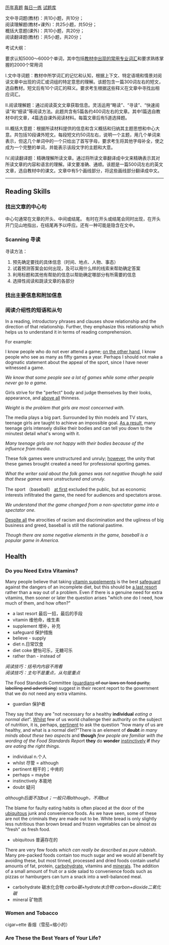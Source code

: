 [历年真题](https://wx.xisaiwang.com/tiku2/list-zt2025-1.html)
[每日一练](https://wx.xisaiwang.com/tiku2/list-dp2025-1.html)
[试题库](https://wx.xisaiwang.com/tiku2/list-stk2025-1.html)

文中寻词题(教材)：共10小题，共10分；<br />
阅读理解题(教材+课外)：共25小题，共50分；<br />
概括大意题(课外)：共10小题，共20分；<br />
阅读翻译题(教材)：共5小题，共20分；

考试大纲：

要求认知5000～6000个单词，其中包括<u>教材中出现的常用专业词汇</u>和要求熟练掌握的2000个常用词

Ⅰ.文中寻词题：教材中所学词汇的记忆和认知，根据上下文、特定语境和情景对阅读文章中出现的词汇或词组的特定意思的理解。该题包含一篇300词左右的短文，选自教材。短文后有10个词汇的释义。要求考生根据这些释义在文章中寻找出相应词汇。

Ⅱ.阅读理解题：通过阅读英文文章获取信息。灵活运用“略读”、“寻读”、“快速阅读”和“细读”等阅读方法。此题共含有5篇各约400词左右的文章。其中1篇选自教材中的文章，4篇选自课外阅读材料。每篇文章后有5道选择题。

Ⅲ.概括大意题：根据所读材料提供的信息和含义概括和归纳其主题思想和中心大意。共包括10段课外短文。每段短文约50词左右，说明一个主题，用几个单词来表示，但这几个单词中的一个只给出了首写字母，要求考生将其他字母补全，使之成为一个完整的单词，并能表示该段文字的主题和大意。

Ⅳ.阅读翻译题：精确理解所读文章。通过将所读文章翻译成中文来精确表示其对所读文章的内容和语言的理解。译文要准确、通顺。该题是一篇500词左右的英文文章，选自教材中的课文。文章中有5个画线部分，将这些画线部分翻译成中文。

---

## Reading Skills

### 找出文章的中心句

中心句通常在文章的开头、中间或结尾。
有时在开头或结尾会同时出现，在开头开门见山地指出，在结尾再予以呼应。还有一种可能是隐含在文中。

### Scanning 寻读

寻读方法：
1. 预先确定要找的具体信息（时间、地点、人物、事态）
2. 试着预测答案会如何出现，及可以用什么样的线索来帮助确定答案
3. 利用标题和其他有帮助的信息以帮助确定哪部分有所需要的信息
4. 选择性阅读和跳读文章的各部分

### 找出主要信息和附加信息

### 阅读介绍性的短语和从句

In a reading, introductory phrases and clauses show relationship and the direction of that relationship. Further, they emphasize this relationship which helps us to understand it in terms of reading comprehension. 

For example:

I know people who do not ever attend a game; <u>on the other hand</u>, I know people who see as many as fifty games a year. Perhaps I should not make a dogmatic statement about the appeal of the sport, since I have never witnessed a game.

*We know that some people see a lot of games while some other people never go to a game.*

Girls strive for the "perfect" body and judge themselves by their looks, appearance, and <u>above all</u> thinness. 

*Weight is the problem that girls are most concerned with.*

The media plays a big part. Surrounded by thin models and TV stars, teenage girls are taught to achieve an impossible goal. <u>As a result</u>, many teenage girls intensely dislike their bodies and can tell you down to the minutest detail what's wrong with it. 

*Many teenage girls are not happy with their bodies because of the influence from media.*

These folk games were unstructured and unruly; <u>however</u>, the unity that these games brought created a need for professional sporting games. 

*What the writer said about the folk games was not negative though he said that these games were unstructured and unruly.*

The sport （baseball） <u>at first</u> excluded the public, but as economic interests infiltrated the game, the need for audiences and spectators arose.

*We understand that the game changed from a non-spectator game into a spectator one.*

<u>Despite all</u> the atrocities of racism and discrimination and the ugliness of big business and greed, baseball is still the national pastime. 

*Though there are some negative elements in the game, baseball is a popular game in America.*

## Health

### Do you Need Extra Vitamins?

Many people believe that taking <u>vitamin supplements</u> is the best <u>safeguard</u> against the dangers of an incomplete diet, but this should be <u>a last resort</u> rather than a way out of a problem. Even if there is a genuine need for extra vitamins, then sooner or later the question <a-tooltip title="出现">arises</a-tooltip> "which one do I need, how much of them, and how often?"

* a last resort 最后一招，最后的手段
* vitamin 维他命，维生素
* supplement 增补，补充
* safeguard 保护措施
* believe - supply
* diet n.日常饮食
* diet coke 健怡可乐，无糖可乐
* rather than - instead of

*阅读技巧：括号内内容不用看*<br/>
*阅读技巧：主句不是重点，从句是重点*

The Food Standards Committee (<u>guardians</u><del> of our laws on food purity, labelling and advertising</del>) suggest in their recent report to the government that we do not need any extra vitamins.

* guardian 保护者

They say that they are "not necessary for a healthy **individual** *eating a normal diet*". <u>Whilst</u> few of us world challenge their authority on the subject of nutrition, it is, perhaps, <u>pertinent</u> to ask the question "how many of us are healthy, and what is a normal diet?"There is an element of **doubt** *in many minds about these two aspects* and **though** *few people are familiar with the wording of the Food Standards Repor*t **they** do **wonder** <u>instinctively</u> **if** *they are eating the right things*.

* individual n.个人
* whilst 尽管 = although
* pertinent 相干的；中肯的
* perhaps = maybe
* instinctively 本能地
* doubt 疑问

*although后面不加but；一般只用although，不用but*

The blame for faulty eating habits is often placed at the door of the <u>ubiquitous</u> junk and convenience foods. As we have seen, some of these are not the criminals they are made out to be. White bread is only slightly less nutritious than brown bread and frozen vegetables can be almost *as* "fresh" *as* fresh food.

* ubiquitous 普遍存在的

There are very few foods *which can really be described as pure rubbish*. Many pre-packed foods contain too much sugar and we would all benefit by avoiding these, but most tinned, processed and dried foods contain useful amounts of fat, protein, <u>carbohydrate</u>, vitamins and <u>minerals</u>. The addition of a small amount of fruit or a side salad to convenience foods such as pizzas or hamburgers can turn a snack into a well-balanced meal.

* carbohydrate 碳水化合物 *carbo碳+hydrate水合物* *carbon+dioxide二氧化碳*
* mineral 矿物质

### Women and Tobacco

cigar+ette 香烟（雪茄+缩小的）

### Are These the Best Years of Your Life?
